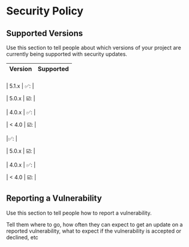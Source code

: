 # Security Policy

## Supported Versions

Use this section to tell people about which versions of your project are
currently being supported with security updates.

| Version | Supported          |
| ------- | ------------------ |

###

  | 5.1.x   | ✅: |

  | 5.0.x   | ☑️:             |

  | 4.0.x   | ✅: |

  | < 4.0   | ☑️:   | 

  |✅: |

  | 5.0.x   | ☑️:   |

  | 4.0.x   | ✅: |

  | < 4.0   | ☑️:    |
## Reporting a Vulnerability

Use this section to tell people how to report a vulnerability.

Tell them where to go, how often they can expect to get an update on a
reported vulnerability, what to expect if the vulnerability is accepted or
declined, etc
